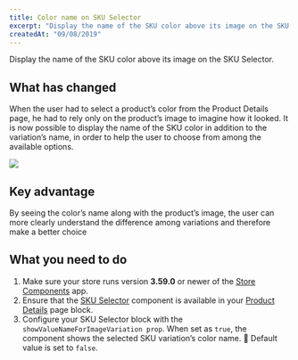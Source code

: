 ```yaml
---
title: Color name on SKU Selector 
excerpt: "Display the name of the SKU color above its image on the SKU Selector."
createdAt: "09/08/2019"
---
```


Display the name of the SKU color above its image on the SKU Selector.

## What has changed

When the user had to select a product’s color from the Product Details page, he had to rely only on the product’s image to imagine how it looked. It is now possible to display the name of the SKU color in addition to the variation’s name, in order to help the user to choose from among the available options.

![](https://user-images.githubusercontent.com/12139385/62787485-309fff80-ba9b-11e9-85c5-e08528688f8f.png)

## Key advantage

By seeing the color’s name along with the product’s image, the user can more clearly understand the difference among variations and therefore make a better choice

## What you need to do

1. Make sure your store runs version __3.59.0__ or newer of the [Store Components](https://github.com/vtex-apps/store-components) app.
2. Ensure that the [SKU Selector](https://github.com/vtex-apps/store-components/tree/master/react/components/SKUSelector) component is available in your [Product Details](https://github.com/vtex-apps/product-details) page block.
3. Configure your SKU Selector block with the `showValueNameForImageVariation prop`. When set as `true`, the component shows the selected SKU variation’s color name. :eyes: Default value is set to `false`.
